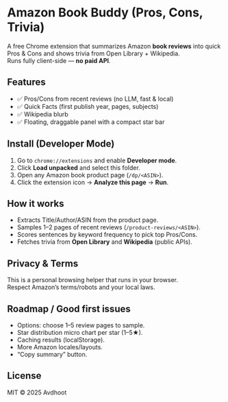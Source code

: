 # Amazon Book Buddy (Pros, Cons, Trivia)

A free Chrome extension that summarizes Amazon **book reviews** into quick Pros & Cons and shows trivia from Open Library + Wikipedia.  
Runs fully client-side — **no paid API**.

## Features
- ✅ Pros/Cons from recent reviews (no LLM, fast & local)
- ✅ Quick Facts (first publish year, pages, subjects)
- ✅ Wikipedia blurb
- ✅ Floating, draggable panel with a compact star bar

## Install (Developer Mode)
1. Go to `chrome://extensions` and enable **Developer mode**.
2. Click **Load unpacked** and select this folder.
3. Open any Amazon book product page (`/dp/<ASIN>`).
4. Click the extension icon → **Analyze this page** → **Run**.

## How it works
- Extracts Title/Author/ASIN from the product page.
- Samples 1–2 pages of recent reviews (`/product-reviews/<ASIN>`).
- Scores sentences by keyword frequency to pick top Pros/Cons.
- Fetches trivia from **Open Library** and **Wikipedia** (public APIs).

## Privacy & Terms
This is a personal browsing helper that runs in your browser.  
Respect Amazon’s terms/robots and your local laws.

## Roadmap / Good first issues
- Options: choose 1–5 review pages to sample.
- Star distribution micro chart per star (1–5★).
- Caching results (localStorage).
- More Amazon locales/layouts.
- “Copy summary” button.

## License
MIT © 2025 Avdhoot
